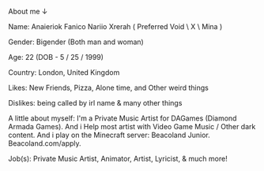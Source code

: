 About me ↓

Name: Anaieriok Fanico Nariio Xrerah ( Preferred Void \ X \ Mina )

Gender: Bigender (Both man and woman)

Age: 22 (DOB - 5 / 25 / 1999)

Country: London, United Kingdom

Likes: New Friends, Pizza, Alone time, and Other weird things

Dislikes: being called by irl name & many other things

A little about myself: I'm a Private Music Artist for DAGames (Diamond Armada Games). And i Help most artist with Video Game Music / Other dark content. And i play on the Minecraft server: Beacoland Junior. Beacoland.com/apply.
 
Job(s): Private Music Artist, Animator, Artist, Lyricist, & much more!

